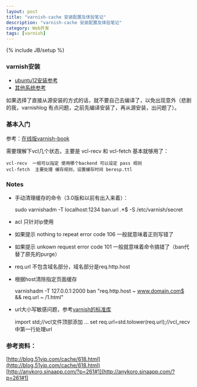 ```yaml
---
layout: post
title: "varnish-cache 安装配置及体验笔记"
description: "varnish-cache 安装配置及体验笔记"
category: Web开发
tags: [varnish]
---
```

{% include JB/setup %}

### varnish安装
* [ubuntu12安装参考](https://www.varnish-cache.org/installation/ubuntu)  
* [其他系统参考](https://www.varnish-cache.org/docs)

如果选择了直接从源安装的方式的话，就不要自己去编译了，以免出现意外（悲剧的我，varnishlog 有点问题，之前先编译安装了，再从源安装，出问题了）。

### 基本入门
参考：[在线版varnish-book](https://www.varnish-software.com/static/book/index.html)

需要理解下vcl几个状态，主要是 vcl-recv 和 vcl-fetch 基本就够用了：

	vcl-recv  一般可以指定 使用哪个backend 可以设定 pass 规则
	vcl-fetch  主要处理 缓存规则，设置缓存时间 beresp.ttl

### Notes

* 手动清理缓存的命令（3.0版和以前有出入来着）：

    sudo varnishadm -T localhost:1234 ban.url .*$ -S /etc/varnish/secret

* acl 只针对ip使用
* 如果提示 nothing to repeat error code 106 一般就意味着正则写错了
* 如果提示 unkown request error code 101 一般就意味着命令搞错了（ban代替了原先的purge）
* req.url 不包含域名部分，域名部分是req.http.host
* 根据host清除指定页面缓存

	varnishadm -T 127.0.0.1:2000 ban "req.http.host ~ www.domain.com$ && req.url ~ /1.html"

* url大小写敏感问题，参考[varnish的标准库](https://www.varnish-cache.org/docs/trunk/reference/vmod_std.html)

	import std;//vcl文件顶部添加 
	...
	set req.url=std.tolower(req.url);//vcl_recv中第一行处理url 

### 参考资料：
[http://blog.51yip.com/cache/618.html](http://blog.51yip.com/cache/618.html)  
[http://anykoro.sinaapp.com/?p=261#1](http://anykoro.sinaapp.com/?p=261#1)